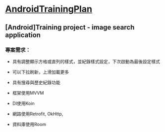 # [AndroidTrainingPlan](https://17media.atlassian.net/wiki/spaces/InStream/pages/706478430/Android+Training+Plan)

## [Android]Training project - image search application

 
### 專案需求：

- 具有調整顯示方格或直列的樣式，並紀錄樣式設定，下次啟動為最後設定樣式

- 可以下拉刷新，上滑加載更多

- 具有搜尋與歷史紀錄功能

- 框架使用MVVM

- DI使用Koin

- 網路使用Retrofit, OkHttp,

- 資料庫使用Room
